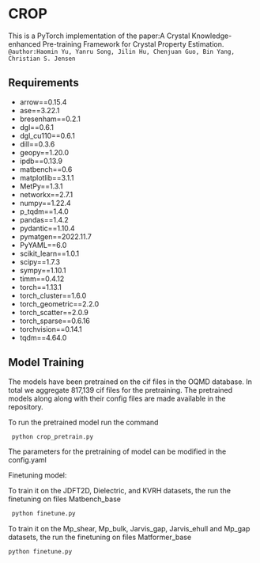 # CROP
This is a PyTorch implementation of the paper:A Crystal Knowledge-enhanced Pre-training Framework for
Crystal Property Estimation.
`@author:Haomin Yu, Yanru Song, Jilin Hu, Chenjuan Guo, Bin Yang, Christian S. Jensen`

## Requirements
- arrow==0.15.4
- ase==3.22.1
- bresenham==0.2.1
- dgl==0.6.1
- dgl_cu110==0.6.1
- dill==0.3.6
- geopy==1.20.0
- ipdb==0.13.9
- matbench==0.6
- matplotlib==3.1.1
- MetPy==1.3.1
- networkx==2.7.1
- numpy==1.22.4
- p_tqdm==1.4.0
- pandas==1.4.2
- pydantic==1.10.4
- pymatgen==2022.11.7
- PyYAML==6.0
- scikit_learn==1.0.1
- scipy==1.7.3
- sympy==1.10.1
- timm==0.4.12
- torch==1.13.1
- torch_cluster==1.6.0
- torch_geometric==2.2.0
- torch_scatter==2.0.9
- torch_sparse==0.6.16
- torchvision==0.14.1
- tqdm==4.64.0

## Model Training
The models have been pretrained on the cif files in the OQMD database. In total we aggregate 817,139  cif files for the pretraining. The pretrained models along along with their config files are made available in the repository. 

To run the pretrained model run the command
```python
 python crop_pretrain.py
```
The parameters for the pretraining of model can be modified in the config.yaml

Finetuning model:

To train it on the JDFT2D, Dielectric, and KVRH datasets, the run the finetuning on files Matbench_base 

```python
 python finetune.py
```
 
To train it on the Mp_shear, Mp_bulk, Jarvis_gap, Jarvis_ehull and Mp_gap datasets, the run the finetuning on files Matformer_base

 ```python
 python finetune.py
```
